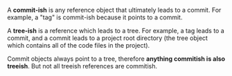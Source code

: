 A **commit-ish** is any reference object that ultimately leads to a commit. For example, a "tag" is commit-ish because it points to a commit.

A **tree-ish** is a reference which leads to a tree. For example, a tag leads to a commit, and a commit leads to a project root directory (the tree object which contains all of the code files in the project).

Commit objects always point to a tree, therefore **anything commitish is also treeish**. But not all treeish references are commitish.